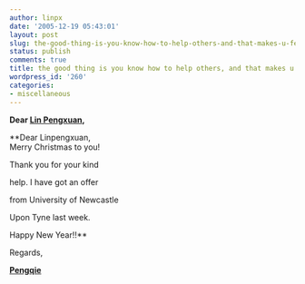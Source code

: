 ```yaml
---
author: linpx
date: '2005-12-19 05:43:01'
layout: post
slug: the-good-thing-is-you-know-how-to-help-others-and-that-makes-u-feel-good
status: publish
comments: true
title: the good thing is you know how to help others, and that makes u feel good.
wordpress_id: '260'
categories:
- miscellaneous
---
```


**Dear [Lin Pengxuan](mailto:linpengxuan@gmail.com),**

**Dear Linpengxuan,  
Merry Christmas to you!

Thank you for your kind

help. I have got an offer

from University of Newcastle

Upon Tyne last week.

Happy New Year!!**

Regards,

[**Pengqie**](mailto:uniquepq@163.com)

